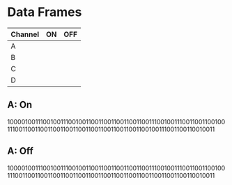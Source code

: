 # Data Frames

| Channel | ON                    | OFF                   |
| ------- | :-------------------: | :-------------------: |
| A       |                       |                       |
| B       |                       |                       |
| C       |                       |                       |
| D       |                       |                       |

## A: On

10000100111001001110010011001100110011001100111001001110011001100100111001100110011001100110011001100110011001100100111001100110010011

## A: Off

10000100111001001110010011001100110011001100111001001110011001100100111001100110011001100110011001100110011001100110011001100110010011